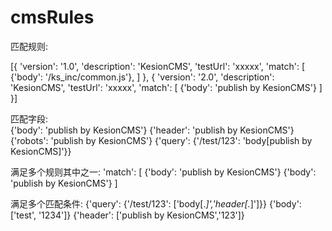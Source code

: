 # cmsRules

匹配规则:  

[{
    'version': '1.0', 'description': 'KesionCMS',
    'testUrl': 'xxxxx',
    'match': 
    [
        {'body': '/ks_inc/common.js'},
    ]
},
{
    'version': '2.0', 'description': 'KesionCMS',
    'testUrl': 'xxxxx',
    'match': 
    [
        {'body': 'publish by KesionCMS'}
    ]
}]

匹配字段:  
{'body': 'publish by KesionCMS'}
{'header': 'publish by KesionCMS'}
{'robots': 'publish by KesionCMS'}
{'query': {'/test/123': 'body[publish by KesionCMS]'}}

满足多个规则其中之一:
'match': 
[
    {'body': 'publish by KesionCMS'}
    {'body': 'publish by KesionCMS'}
]

满足多个匹配条件:
{'query': {'/test/123': ['body[.*]','header[.*]']}}
{'body': ['test', '1234']}
{'header': ['publish by KesionCMS','123']}